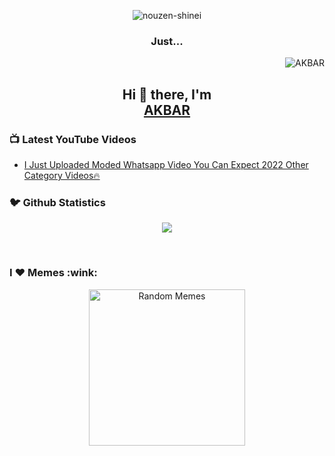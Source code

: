 <div align=center>
    
![nouzen-shinei](https://user-images.githubusercontent.com/85594230/131375305-420762b3-900c-486c-8e4a-9686c6b4eb15.gif)
### Just...

</div>

<p align="right">
  <img src="https://komarev.com/ghpvc/?username=ohidurbappy" alt="AKBAR" /> 
</p>

<h2 align="center"> Hi 👋 there, I'm <br> <a href="https://www.ohidur.com">AKBAR</a></h2>

 

<h3>📺 Latest YouTube Videos</h3>

<!-- YOUTUBE:START -->
- [I Just Uploaded Moded Whatsapp Video You Can Expect 2022 Other Category Videos🔥](https://youtu.be/BNgpIm8PrIk)
<!-- YOUTUBE:END -->

<h3>🐦 Github Statistics </h3>
<p align="center">
<img src="https://github-readme-stats.vercel.app/api?username=akbabotz&show_icons=true&title_color=222222&icon_color=03A87C&text_color=333333&bg_color=ffffff">
</p>
<br/>


<h3>I ❤️ Memes :wink:</h3>
<p align="center">
<img alt="Random Memes" title="programming memes by ohidurbappy" height="250px" src="https://web.ohidur.com/memes/random.jpg?category=programming">
</p>



